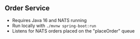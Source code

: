## Order Service
* Requires Java 16 and NATS running
* Run locally with `./mvnw spring-boot:run`
* Listens for NATS orders placed on the "placeOrder" queue
